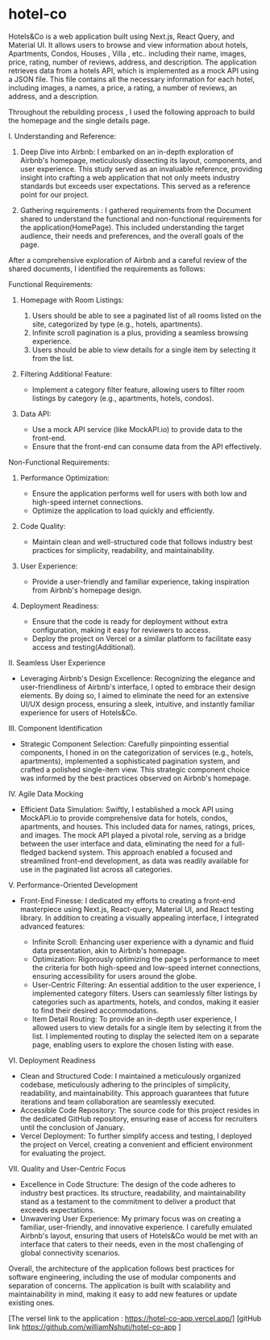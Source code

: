 # hotel-co



Hotels&Co is a web application built using Next.js, React Query, and Material UI. It allows users to browse and view information about hotels, Apartments, Condos, Houses , Villa , etc.. including their name, images, price, rating, number of reviews, address, and description. The application retrieves data from a hotels API, which is implemented as a mock API using a JSON file. This file contains all the necessary information for each hotel, including  images, a names, a price, a rating, a number of reviews, an address, and a description.

Throughout the rebuilding process , I used the following approach to build the homepage and the single details page.


I. Understanding and Reference:

1. Deep Dive into Airbnb: I embarked on an in-depth exploration of Airbnb's homepage, meticulously dissecting its layout, components, and user experience. This study served as an invaluable reference, providing insight into crafting a web application that not only meets industry standards but exceeds user expectations.
      This served as a reference point for our project.

2. Gathering requirements :  I gathered requirements from the Document shared to understand the functional and non-functional requirements for the application(HomePage). This included understanding the target audience, their needs and preferences, and the overall goals of the page.

 After a comprehensive exploration of Airbnb and a careful review of the shared documents, I identified the requirements as follows:


Functional Requirements:   

1. Homepage with Room Listings:

    1. Users should be able to see a paginated list of all rooms listed on the site, categorized by type (e.g., hotels, apartments).
    2. Infinite scroll pagination is a plus, providing a seamless browsing experience.
    3. Users should be able to view details for a single item by selecting it from the list.


1. Filtering Additional Feature:
    * Implement a category filter feature, allowing users to filter room listings by category (e.g., apartments, hotels, condos).

3. Data API:

    * Use a mock API service (like MockAPI.io) to provide data to the front-end.
    * Ensure that the front-end can consume data from the API effectively.


Non-Functional Requirements:

1. Performance Optimization:

    * Ensure the application performs well for users with both low and high-speed internet connections.
    * Optimize the application to load quickly and efficiently.

2. Code Quality:

    * Maintain clean and well-structured code that follows industry best practices for simplicity, readability, and maintainability.

3. User Experience:

    * Provide a user-friendly and familiar experience, taking inspiration from Airbnb's homepage design.

3. Deployment Readiness:

    * Ensure that the code is ready for deployment without extra configuration, making it easy for reviewers to access.
    * Deploy the project on Vercel or a similar platform to facilitate easy access and testing(Additional).






II.  Seamless User Experience

* Leveraging Airbnb's Design Excellence: Recognizing the elegance and user-friendliness of Airbnb's interface, I opted to embrace their design elements. By doing so, I aimed to eliminate the need for an extensive UI/UX design process, ensuring a sleek, intuitive, and instantly familiar experience for users of Hotels&Co.



III. Component Identification

* Strategic Component Selection: Carefully pinpointing essential components, I honed in on the categorization of services (e.g., hotels, apartments), implemented a sophisticated pagination system, and crafted a polished single-item view. This strategic component choice was informed by the best practices observed on Airbnb's homepage.



IV. Agile Data Mocking

* Efficient Data Simulation: Swiftly, I established a mock API using MockAPI.io to provide comprehensive data for hotels, condos, apartments, and houses. This included data for names, ratings, prices, and images. The mock API played a pivotal role, serving as a bridge between the user interface and data, eliminating the need for a full-fledged backend system. This approach enabled a focused and streamlined front-end development, as data was readily available for use in the paginated list across all categories.



V. Performance-Oriented Development

* Front-End Finesse: I dedicated my efforts to creating a front-end masterpiece using Next.js, React-query, Material UI, and React testing library. In addition to creating a visually appealing interface, I integrated advanced features:

    * Infinite Scroll: Enhancing user experience with a dynamic and fluid data presentation, akin to Airbnb's homepage.
    * Optimization: Rigorously optimizing the page's performance to meet the criteria for both high-speed and low-speed internet connections, ensuring accessibility for users around the globe.
    * User-Centric Filtering: An essential addition to the user experience, I implemented category filters. Users can seamlessly filter listings by categories such as apartments, hotels, and condos, making it easier to find their desired accommodations.
    * Item Detail Routing: To provide an in-depth user experience, I allowed users to view details for a single item by selecting it from the list. I implemented routing to display the selected item on a separate page, enabling users to explore the chosen listing with ease.




VI. Deployment Readiness

* Clean and Structured Code: I maintained a meticulously organized codebase, meticulously adhering to the principles of simplicity, readability, and maintainability. This approach guarantees that future iterations and team collaboration are seamlessly executed.
* Accessible Code Repository: The source code for this project resides in the dedicated GitHub repository, ensuring ease of access for recruiters until the conclusion of January.
* Vercel Deployment: To further simplify access and testing, I deployed the project on Vercel, creating a convenient and efficient environment for evaluating the project.

  

VII. Quality and User-Centric Focus

* Excellence in Code Structure: The design of the code adheres to industry best practices. Its structure, readability, and maintainability stand as a testament to the commitment to deliver a product that exceeds expectations.
* Unwavering User Experience: My primary focus was on creating a familiar, user-friendly, and innovative experience. I carefully emulated Airbnb's layout, ensuring that users of Hotels&Co would be met with an interface that caters to their needs, even in the most challenging of global connectivity scenarios.



Overall, the architecture of the application follows best practices for software engineering, including the use of modular components and separation of concerns. The application is built with scalability and maintainability in mind, making it easy to add new features or update existing ones.

[The versel link to the application :  https://hotel-co-app.vercel.app/]
[gitHub link https://github.com/williamNshuti/hotel-co-app ]

